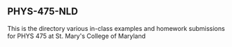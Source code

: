 ## PHYS-475-NLD
This is the directory various in-class examples and homework submissions for PHYS 475 at St. Mary's College of Maryland
